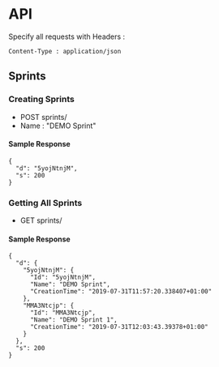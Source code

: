 # API

Specify all requests with Headers :

```
Content-Type : application/json
```

## Sprints

### Creating Sprints

* POST sprints/ 
* Name : "DEMO Sprint"

#### Sample Response

```
{
  "d": "5yojNtnjM",
  "s": 200
}
```

### Getting All Sprints

* GET sprints/

#### Sample Response

```
{
  "d": {
    "5yojNtnjM": {
      "Id": "5yojNtnjM",
      "Name": "DEMO Sprint",
      "CreationTime": "2019-07-31T11:57:20.338407+01:00"
    },
    "MMA3Ntcjp": {
      "Id": "MMA3Ntcjp",
      "Name": "DEMO Sprint 1",
      "CreationTime": "2019-07-31T12:03:43.39378+01:00"
    }
  },
  "s": 200
}
```
